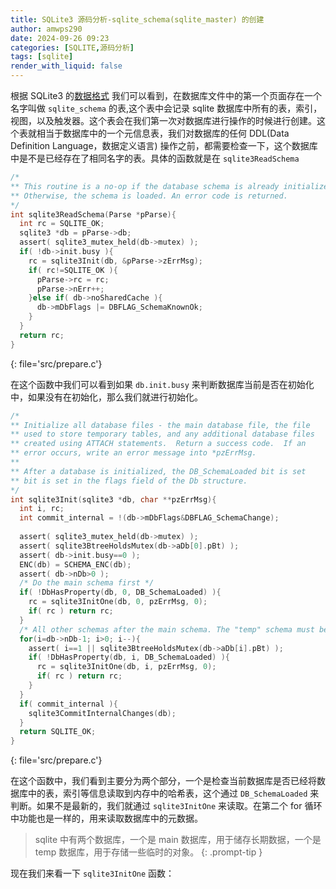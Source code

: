 ```yaml
---
title: SQLite3 源码分析-sqlite_schema(sqlite_master) 的创建
author: amwps290
date: 2024-09-26 09:23
categories: [SQLITE,源码分析]
tags: [sqlite]
render_with_liquid: false
---
```



根据 SQLite3 的[数据格式](https://www.sqlite.org/fileformat.html#b_tree_pages) 我们可以看到，在数据库文件中的第一个页面存在一个名字叫做 `sqlite_schema` 的表,这个表中会记录 sqlite 数据库中所有的表，索引，视图，以及触发器。这个表会在我们第一次对数据库进行操作的时候进行创建。这个表就相当于数据库中的一个元信息表，我们对数据库的任何 DDL(Data Definition Language，数据定义语言) 操作之前，都需要检查一下，这个数据库中是不是已经存在了相同名字的表。具体的函数就是在 `sqlite3ReadSchema`

```c
/*
** This routine is a no-op if the database schema is already initialized.
** Otherwise, the schema is loaded. An error code is returned.
*/
int sqlite3ReadSchema(Parse *pParse){
  int rc = SQLITE_OK;
  sqlite3 *db = pParse->db;
  assert( sqlite3_mutex_held(db->mutex) );
  if( !db->init.busy ){
    rc = sqlite3Init(db, &pParse->zErrMsg);
    if( rc!=SQLITE_OK ){
      pParse->rc = rc;
      pParse->nErr++;
    }else if( db->noSharedCache ){
      db->mDbFlags |= DBFLAG_SchemaKnownOk;
    }
  }
  return rc;
}
```
{: file='src/prepare.c'}


在这个函数中我们可以看到如果 `db.init.busy` 来判断数据库当前是否在初始化中，如果没有在初始化，那么我们就进行初始化。

```c
/*
** Initialize all database files - the main database file, the file
** used to store temporary tables, and any additional database files
** created using ATTACH statements.  Return a success code.  If an
** error occurs, write an error message into *pzErrMsg.
**
** After a database is initialized, the DB_SchemaLoaded bit is set
** bit is set in the flags field of the Db structure. 
*/
int sqlite3Init(sqlite3 *db, char **pzErrMsg){
  int i, rc;
  int commit_internal = !(db->mDbFlags&DBFLAG_SchemaChange);
  
  assert( sqlite3_mutex_held(db->mutex) );
  assert( sqlite3BtreeHoldsMutex(db->aDb[0].pBt) );
  assert( db->init.busy==0 );
  ENC(db) = SCHEMA_ENC(db);
  assert( db->nDb>0 );
  /* Do the main schema first */
  if( !DbHasProperty(db, 0, DB_SchemaLoaded) ){
    rc = sqlite3InitOne(db, 0, pzErrMsg, 0);
    if( rc ) return rc;
  }
  /* All other schemas after the main schema. The "temp" schema must be last */
  for(i=db->nDb-1; i>0; i--){
    assert( i==1 || sqlite3BtreeHoldsMutex(db->aDb[i].pBt) );
    if( !DbHasProperty(db, i, DB_SchemaLoaded) ){
      rc = sqlite3InitOne(db, i, pzErrMsg, 0);
      if( rc ) return rc;
    }
  }
  if( commit_internal ){
    sqlite3CommitInternalChanges(db);
  }
  return SQLITE_OK;
}
```
{: file='src/prepare.c'}

在这个函数中，我们看到主要分为两个部分，一个是检查当前数据库是否已经将数据库中的表，索引等信息读取到内存中的哈希表，这个通过 `DB_SchemaLoaded` 来判断。如果不是最新的，我们就通过 `sqlite3InitOne` 来读取。在第二个 for 循环中功能也是一样的，用来读取数据库中的元数据。

<!-- markdownlint-capture -->
<!-- markdownlint-disable -->
> sqlite 中有两个数据库，一个是 main 数据库，用于储存长期数据，一个是 temp 数据库，用于存储一些临时的对象。
{: .prompt-tip }
<!-- markdownlint-restore -->

现在我们来看一下 `sqlite3InitOne` 函数：

<script src="https://gist.github.com/amwps290/621584be7e5247b062c5da1401968773.js"></script>